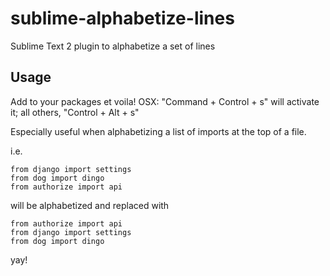 sublime-alphabetize-lines
=========================

Sublime Text 2 plugin to alphabetize a set of lines

Usage
-------

Add to your packages et voila! OSX: "Command + Control + s" will activate it; all others, "Control + Alt + s"

Especially useful when alphabetizing a list of imports at the top of a file.

i.e.

```
from django import settings
from dog import dingo
from authorize import api
```

will be alphabetized and replaced with

```
from authorize import api
from django import settings
from dog import dingo
```

yay!